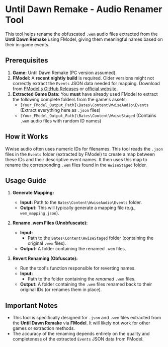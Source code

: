 # Until Dawn Remake - Audio Renamer Tool

This tool helps rename the obfuscated `.wem` audio files extracted from the **Until Dawn Remake** using FModel, giving them meaningful names based on their in-game events.

## Prerequisites

1.  **Game:** Until Dawn Remake (PC version assumed).
2.  **FModel:** A **recent nightly build** is required. Older versions might not correctly extract the `Events` JSON data needed for mapping. Download from [FModel's GitHub Releases](https://github.com/4sval/FModel/releases) or [official website](https://fmodel.app/).
3.  **Extracted Game Data:** You **must** have already used FModel to extract the following complete folders from the game's assets:
    * `[Your_FModel_Output_Path]\Bates\Content\WwiseAudio\Events` (Extract everything here as `.json` files)
    * `[Your_FModel_Output_Path]\Bates\Content\WwiseStaged` (Contains `.wem` audio files with random ID names)

## How it Works

Wwise audio often uses numeric IDs for filenames. This tool reads the `.json` files in the `Events` folder (extracted by FModel) to create a map between these IDs and their descriptive event names. It then uses this map to rename the corresponding `.wem` files found in the `WwiseStaged` folder.

## Usage Guide


1.  **Generate Mapping:**
    * **Input:** Path to the `Bates\Content\WwiseAudio\Events` folder.
    * **Output:** This will typically generate a mapping file (e.g., `wem_mapping.json`).

2.  **Rename .wem Files (Unobfuscate):**

    * **Input:**
        * Path to the `Bates\Content\WwiseStaged` folder (containing the original `.wem` files).
    * **Output:** A folder containing the renamed `.wem` files.

3.  **Revert Renaming (Obfuscate):**
    * Run the tool's function responsible for reverting names.
    * **Input:**
        * Path to the folder containing the *renamed* `.wem` files.
    * **Output:** A folder containing the `.wem` files renamed back to their original IDs (or renames them in place).

## Important Notes

* This tool is specifically designed for `.json` and `.wem` files extracted from the **Until Dawn Remake** via **FModel**. It will likely not work for other games or extraction methods.
* The accuracy of the renaming depends entirely on the quality and completeness of the extracted `Events` JSON data from FModel.